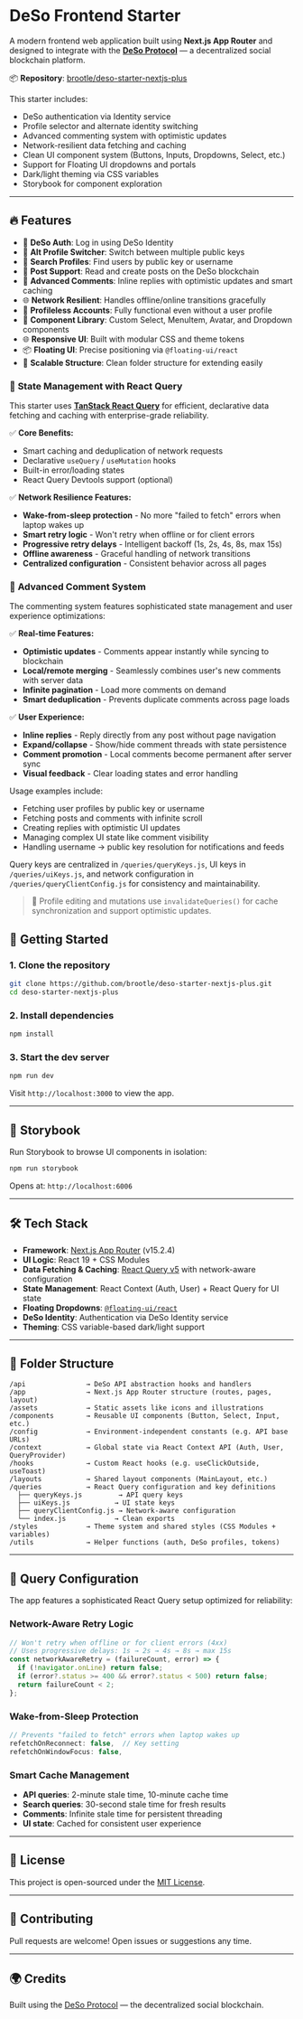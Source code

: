 # DeSo Frontend Starter

A modern frontend web application built using **Next.js App Router** and designed to integrate with the [**DeSo Protocol**](https://github.com/deso-protocol) — a decentralized social blockchain platform.

📦 **Repository**: [brootle/deso-starter-nextjs-plus](https://github.com/brootle/deso-starter-nextjs-plus)

This starter includes:

* DeSo authentication via Identity service
* Profile selector and alternate identity switching
* Advanced commenting system with optimistic updates
* Network-resilient data fetching and caching
* Clean UI component system (Buttons, Inputs, Dropdowns, Select, etc.)
* Support for Floating UI dropdowns and portals
* Dark/light theming via CSS variables
* Storybook for component exploration

---

## 🔥 Features

* 🔐 **DeSo Auth**: Log in using DeSo Identity
* 👥 **Alt Profile Switcher**: Switch between multiple public keys
* 🔎 **Search Profiles**: Find users by public key or username
* 📝 **Post Support**: Read and create posts on the DeSo blockchain
* 💬 **Advanced Comments**: Inline replies with optimistic updates and smart caching
* 🌐 **Network Resilient**: Handles offline/online transitions gracefully
* 👻 **Profileless Accounts**: Fully functional even without a user profile
* 🎨 **Component Library**: Custom Select, MenuItem, Avatar, and Dropdown components
* 🌐 **Responsive UI**: Built with modular CSS and theme tokens
* 📦 **Floating UI**: Precise positioning via `@floating-ui/react`
* 🧱 **Scalable Structure**: Clean folder structure for extending easily

### 🧠 **State Management with React Query**

This starter uses [**TanStack React Query**](https://tanstack.com/query/latest) for efficient, declarative data fetching and caching with enterprise-grade reliability.

✅ **Core Benefits:**
* Smart caching and deduplication of network requests
* Declarative `useQuery` / `useMutation` hooks  
* Built-in error/loading states
* React Query Devtools support (optional)

✅ **Network Resilience Features:**
* **Wake-from-sleep protection** - No more "failed to fetch" errors when laptop wakes up
* **Smart retry logic** - Won't retry when offline or for client errors
* **Progressive retry delays** - Intelligent backoff (1s, 2s, 4s, 8s, max 15s)
* **Offline awareness** - Graceful handling of network transitions
* **Centralized configuration** - Consistent behavior across all pages

### 💬 **Advanced Comment System**

The commenting system features sophisticated state management and user experience optimizations:

✅ **Real-time Features:**
* **Optimistic updates** - Comments appear instantly while syncing to blockchain
* **Local/remote merging** - Seamlessly combines user's new comments with server data
* **Infinite pagination** - Load more comments on demand
* **Smart deduplication** - Prevents duplicate comments across page loads

✅ **User Experience:**
* **Inline replies** - Reply directly from any post without page navigation
* **Expand/collapse** - Show/hide comment threads with state persistence
* **Comment promotion** - Local comments become permanent after server sync
* **Visual feedback** - Clear loading states and error handling

Usage examples include:
- Fetching user profiles by public key or username
- Fetching posts and comments with infinite scroll
- Creating replies with optimistic UI updates
- Managing complex UI state like comment visibility
- Handling username → public key resolution for notifications and feeds

Query keys are centralized in `/queries/queryKeys.js`, UI keys in `/queries/uiKeys.js`, and network configuration in `/queries/queryClientConfig.js` for consistency and maintainability.

> 🔧 Profile editing and mutations use `invalidateQueries()` for cache synchronization and support optimistic updates.

## 🚀 Getting Started

### 1. Clone the repository

```bash
git clone https://github.com/brootle/deso-starter-nextjs-plus.git
cd deso-starter-nextjs-plus
```

### 2. Install dependencies

```bash
npm install
```

### 3. Start the dev server

```bash
npm run dev
```

Visit `http://localhost:3000` to view the app.

---

## 🧪 Storybook

Run Storybook to browse UI components in isolation:

```bash
npm run storybook
```

Opens at: `http://localhost:6006`

---

## 🛠 Tech Stack

* **Framework**: [Next.js App Router](https://nextjs.org/docs/app) (v15.2.4)
* **UI Logic**: React 19 + CSS Modules
* **Data Fetching & Caching**: [React Query v5](https://tanstack.com/query/latest) with network-aware configuration
* **State Management**: React Context (Auth, User) + React Query for UI state
* **Floating Dropdowns**: [`@floating-ui/react`](https://floating-ui.com/)
* **DeSo Identity**: Authentication via DeSo Identity service
* **Theming**: CSS variable-based dark/light support

---

## 🧩 Folder Structure

```
/api               → DeSo API abstraction hooks and handlers
/app               → Next.js App Router structure (routes, pages, layout)
/assets            → Static assets like icons and illustrations
/components        → Reusable UI components (Button, Select, Input, etc.)
/config            → Environment-independent constants (e.g. API base URLs)
/context           → Global state via React Context API (Auth, User, QueryProvider)
/hooks             → Custom React hooks (e.g. useClickOutside, useToast)
/layouts           → Shared layout components (MainLayout, etc.)
/queries           → React Query configuration and key definitions
  ├── queryKeys.js         → API query keys
  ├── uiKeys.js           → UI state keys  
  ├── queryClientConfig.js → Network-aware configuration
  └── index.js            → Clean exports
/styles            → Theme system and shared styles (CSS Modules + variables)
/utils             → Helper functions (auth, DeSo profiles, tokens)
```

---

## 🔧 Query Configuration

The app features a sophisticated React Query setup optimized for reliability:

### **Network-Aware Retry Logic**
```javascript
// Won't retry when offline or for client errors (4xx)
// Uses progressive delays: 1s → 2s → 4s → 8s → max 15s
const networkAwareRetry = (failureCount, error) => {
  if (!navigator.onLine) return false;
  if (error?.status >= 400 && error?.status < 500) return false;
  return failureCount < 2;
};
```

### **Wake-from-Sleep Protection**
```javascript
// Prevents "failed to fetch" errors when laptop wakes up
refetchOnReconnect: false,  // Key setting
refetchOnWindowFocus: false,
```

### **Smart Cache Management**
- **API queries**: 2-minute stale time, 10-minute cache time
- **Search queries**: 30-second stale time for fresh results  
- **Comments**: Infinite stale time for persistent threading
- **UI state**: Cached for consistent user experience

---

## 📜 License

This project is open-sourced under the [MIT License](LICENSE).

---

## 🤝 Contributing

Pull requests are welcome! Open issues or suggestions any time.

---

## 🌍 Credits

Built using the [DeSo Protocol](https://github.com/deso-protocol) — the decentralized social blockchain.
